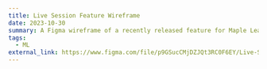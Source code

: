 ```yaml
---
title: Live Session Feature Wireframe
date: 2023-10-30
summary: A Figma wireframe of a recently released feature for Maple Learn that I guided as a Product Manager co-op. I'd be happy to show other Maple Learn mockups in person.
tags:
  - ML
external_link: https://www.figma.com/file/p9GSucCMjDZJQt3RC0F6EY/Live-Session-Wireframe?type=design&node-id=0%3A1&mode=design&t=WoL0GCd4rfmdEOuq-1 
---
```


